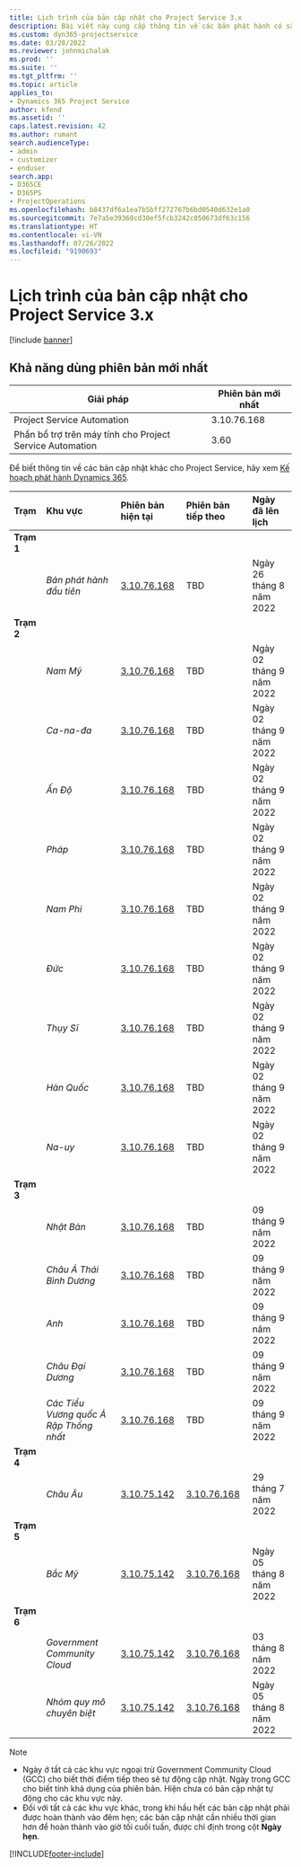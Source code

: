 ```yaml
---
title: Lịch trình của bản cập nhật cho Project Service 3.x
description: Bài viết này cung cấp thông tin về các bản phát hành có sẵn và sắp tới của Dynamics 365 Project Service Automation.
ms.custom: dyn365-projectservice
ms.date: 03/28/2022
ms.reviewer: johnmichalak
ms.prod: ''
ms.suite: ''
ms.tgt_pltfrm: ''
ms.topic: article
applies_to:
- Dynamics 365 Project Service
author: kfend
ms.assetid: ''
caps.latest.revision: 42
ms.author: rumant
search.audienceType:
- admin
- customizer
- enduser
search.app:
- D365CE
- D365PS
- ProjectOperations
ms.openlocfilehash: b8437df6a1ea7b5bff272767b6bd0540d632e1a0
ms.sourcegitcommit: 7e7a5e39360cd30ef5fcb3242c050673df63c156
ms.translationtype: HT
ms.contentlocale: vi-VN
ms.lasthandoff: 07/26/2022
ms.locfileid: "9190693"
---
```

# <a name="update-release-schedule-for-project-service-3x"></a>Lịch trình của bản cập nhật cho Project Service 3.x

[!include [banner](../includes/psa-now-project-operations.md)]

## <a name="latest-version-availability"></a>Khả năng dùng phiên bản mới nhất

| Giải pháp  | Phiên bản mới nhất |
|-------|----|
| Project Service Automation    | 3.10.76.168 |
| Phần bổ trợ trên máy tính cho Project Service Automation                | 3.60          |

Để biết thông tin về các bản cập nhật khác cho Project Service, hãy xem [Kế hoạch phát hành Dynamics 365](/dynamics365/release-plans/). 

| Trạm  | Khu vực | Phiên bản hiện tại | Phiên bản tiếp theo |  Ngày đã lên lịch
| :---   | :---   | :---   | :---   |:---   |         
|<strong>Trạm 1</strong> | |  |  | |
| | <i>Bản phát hành đầu tiên</i> | [3.10.76.168](whats-new-ur-45.md) | TBD | Ngày 26 tháng 8 năm 2022
|<strong>Trạm 2</strong> | |  |  | |
| | <i>Nam Mỹ</i> | [3.10.76.168](whats-new-ur-45.md) | TBD | Ngày 02 tháng 9 năm 2022
| | <i>Ca-na-đa</i> | [3.10.76.168](whats-new-ur-45.md) | TBD | Ngày 02 tháng 9 năm 2022
| | <i>Ấn Độ</i> | [3.10.76.168](whats-new-ur-45.md) | TBD | Ngày 02 tháng 9 năm 2022
| | <i>Pháp</i> | [3.10.76.168](whats-new-ur-45.md) | TBD | Ngày 02 tháng 9 năm 2022
| | <i>Nam Phi</i> | [3.10.76.168](whats-new-ur-45.md) | TBD | Ngày 02 tháng 9 năm 2022
| | <i>Đức</i> | [3.10.76.168](whats-new-ur-45.md) | TBD | Ngày 02 tháng 9 năm 2022
| | <i>Thụy Sĩ</i> | [3.10.76.168](whats-new-ur-45.md) | TBD | Ngày 02 tháng 9 năm 2022
| | <i>Hàn Quốc</i> | [3.10.76.168](whats-new-ur-45.md) | TBD | Ngày 02 tháng 9 năm 2022
| | <i>Na-uy</i> | [3.10.76.168](whats-new-ur-45.md) | TBD | Ngày 02 tháng 9 năm 2022
|<strong>Trạm 3</strong> | |  |  | |
| | <i>Nhật Bản</i> | [3.10.76.168](whats-new-ur-45.md) | TBD | 09 tháng 9 năm 2022
| | <i>Châu Á Thái Bình Dương</i> | [3.10.76.168](whats-new-ur-45.md) | TBD | 09 tháng 9 năm 2022
| | <i>Anh</i> | [3.10.76.168](whats-new-ur-45.md) | TBD | 09 tháng 9 năm 2022
| | <i>Châu Đại Dương</i> | [3.10.76.168](whats-new-ur-45.md) | TBD | 09 tháng 9 năm 2022
| | <i>Các Tiểu Vương quốc Ả Rập Thống nhất</i> | [3.10.76.168](whats-new-ur-45.md) | TBD | 09 tháng 9 năm 2022
|<strong>Trạm 4</strong> | |  |  | |
| | <i>Châu Âu</i> | [3.10.75.142](whats-new-ur-44.md) | [3.10.76.168](whats-new-ur-45.md) | 29 tháng 7 năm 2022
|<strong>Trạm 5</strong> | |  |  | |
| | <i>Bắc Mỹ</i> | [3.10.75.142](whats-new-ur-44.md) | [3.10.76.168](whats-new-ur-45.md) | Ngày 05 tháng 8 năm 2022
|<strong>Trạm 6</strong> | |  |  | |
| | <i>Government Community Cloud</i> | [3.10.75.142](whats-new-ur-44.md) | [3.10.76.168](whats-new-ur-45.md) | 03 tháng 8 năm 2022
| | <i>Nhóm quy mô chuyên biệt</i> | [3.10.75.142](whats-new-ur-44.md) | [3.10.76.168](whats-new-ur-45.md) | Ngày 05 tháng 8 năm 2022




>[!Note]
> - Ngày ở tất cả các khu vực ngoại trừ Government Community Cloud (GCC) cho biết thời điểm tiếp theo sẽ tự động cập nhật. Ngày trong GCC cho biết tính khả dụng của phiên bản. Hiện chưa có bản cập nhật tự động cho các khu vực này.
> - Đối với tất cả các khu vực khác, trong khi hầu hết các bản cập nhật phải được hoàn thành vào đêm hẹn; các bản cập nhật cần nhiều thời gian hơn để hoàn thành vào giờ tối cuối tuần, được chỉ định trong cột **Ngày hẹn**.


[!INCLUDE[footer-include](../includes/footer-banner.md)]
